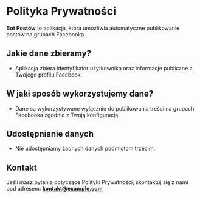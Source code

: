 # Polityka Prywatności

**Bot Postów** to aplikacja, która umożliwia automatyczne publikowanie postów na grupach Facebooka.

## Jakie dane zbieramy?
- Aplikacja zbiera identyfikator użytkownika oraz informacje publiczne z Twojego profilu Facebook.

## W jaki sposób wykorzystujemy dane?
- Dane są wykorzystywane wyłącznie do publikowania treści na grupach Facebooka zgodnie z Twoją konfiguracją.

## Udostępnianie danych
- Nie udostępniamy żadnych danych podmiotom trzecim.

## Kontakt
Jeśli masz pytania dotyczące Polityki Prywatności, skontaktuj się z nami pod adresem:
**kontakt@example.com**
